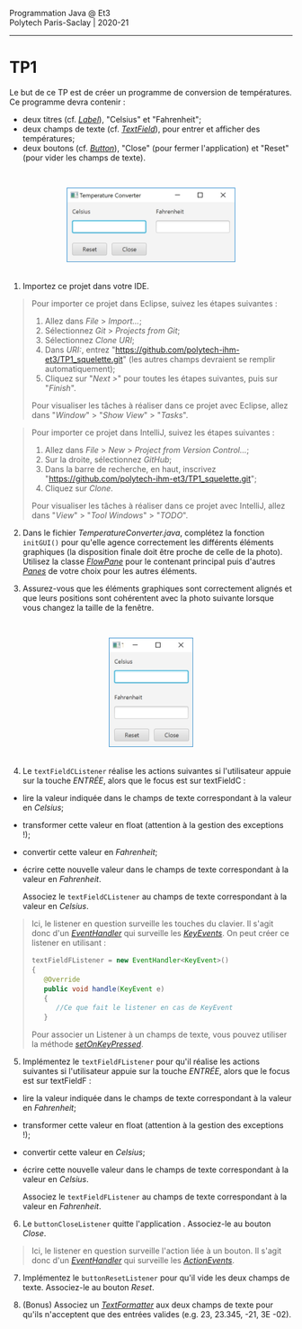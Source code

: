 Programmation Java @ Et3
<br>
Polytech Paris-Saclay | 2020-21

---

# TP1

Le but de ce TP est de créer un programme de conversion de températures.
Ce programme devra contenir :

-   deux titres (cf. [_Label_](https://docs.oracle.com/javase/8/javafx/api/javafx/scene/control/Label.html)), "Celsius" et "Fahrenheit";
-   deux champs de texte (cf. [_TextField_](https://docs.oracle.com/javase/8/javafx/api/javafx/scene/control/TextField.html)), pour entrer et afficher des températures;
-   deux boutons (cf. [_Button_](https://docs.oracle.com/javase/8/javafx/api/javafx/scene/control/Button.html)), "Close" (pour fermer l'application) et "Reset" (pour vider les champs de texte).

<br><div align="center"><img src="images/tempconvH.jpg" width="300"></img></div><br>

1. Importez ce projet dans votre IDE.

> Pour importer ce projet dans Eclipse, suivez les étapes suivantes :
>
> 1. Allez dans _File_ > _Import..._;
> 2. Sélectionnez _Git_ > _Projects from Git_;
> 3. Sélectionnez _Clone URI_;
> 4. Dans _URI:_, entrez "https://github.com/polytech-ihm-et3/TP1_squelette.git" (les autres champs devraient se remplir automatiquement);
> 5. Cliquez sur "_Next >_" pour toutes les étapes suivantes, puis sur "_Finish_".
>
> Pour visualiser les tâches à réaliser dans ce projet avec Eclipse, allez dans "_Window_" > "_Show View_" > "_Tasks_".

> Pour importer ce projet dans IntelliJ, suivez les étapes suivantes :
>
> 1. Allez dans _File_ > _New_ > _Project from Version Control..._;
> 2. Sur la droite, sélectionnez _GitHub_;
> 3. Dans la barre de recherche, en haut, inscrivez "https://github.com/polytech-ihm-et3/TP1_squelette.git";
> 4. Cliquez sur _Clone_.
>
> Pour visualiser les tâches à réaliser dans ce projet avec IntelliJ, allez dans "_View_" > "_Tool Windows_" > "_TODO_".

2. Dans le fichier _TemperatureConverter.java_, complétez la fonction `initGUI()` pour qu'elle agence correctement les différents éléments graphiques (la disposition finale doit être proche de celle de la photo). Utilisez la classe [_FlowPane_](https://docs.oracle.com/javase/8/javafx/api/javafx/scene/layout/FlowPane.html) pour le contenant principal puis d'autres [_Panes_](https://docs.oracle.com/javase/8/javafx/api/javafx/scene/layout/Pane.html) de votre choix pour les autres éléments.

3. Assurez-vous que les éléments graphiques sont correctement alignés et que leurs positions sont cohérentent avec la photo suivante lorsque vous changez la taille de la fenêtre.

<br><div align="center"><img src="images/tempconvV.jpg" width="150"></img></div><br>

4. Le `textFieldCListener` réalise les actions suivantes si l'utilisateur appuie sur la touche _ENTRÉE_, alors que le focus est sur textFieldC :

-   lire la valeur indiquée dans le champs de texte correspondant à la valeur en _Celsius_;
-   transformer cette valeur en float (attention à la gestion des exceptions !);
-   convertir cette valeur en _Fahrenheit_;
-   écrire cette nouvelle valeur dans le champs de texte correspondant à la valeur en _Fahrenheit_.

    Associez le `textFieldCListener` au champs de texte correspondant à la valeur en _Celsius_.

> Ici, le listener en question surveille les touches du clavier. Il s'agit donc d'un [_EventHandler_](https://docs.oracle.com/javase/8/javafx/api/javafx/event/EventHandler.html) qui surveille les [_KeyEvents_](https://docs.oracle.com/javase/8/javafx/api/javafx/scene/input/KeyEvent.html). On peut créer ce listener en utilisant :
>
> ```Java
> textFieldFListener = new EventHandler<KeyEvent>()
> {
>    @Override
>    public void handle(KeyEvent e)
>    {
>       //Ce que fait le listener en cas de KeyEvent
>    }
> ```
>
> Pour associer un Listener à un champs de texte, vous pouvez utiliser la méthode [_setOnKeyPressed_](https://docs.oracle.com/javase/8/javafx/api/javafx/scene/Node.html#setOnKeyPressed-javafx.event.EventHandler-).

5. Implémentez le `textFieldFListener` pour qu'il réalise les actions suivantes si l'utilisateur appuie sur la touche _ENTRÉE_, alors que le focus est sur textFieldF :

-   lire la valeur indiquée dans le champs de texte correspondant à la valeur en _Fahrenheit_;
-   transformer cette valeur en float (attention à la gestion des exceptions !);
-   convertir cette valeur en _Celsius_;
-   écrire cette nouvelle valeur dans le champs de texte correspondant à la valeur en _Celsius_.

    Associez le `textFieldFListener` au champs de texte correspondant à la valeur en _Fahrenheit_.

6. Le `buttonCloseListener` quitte l'application . Associez-le au bouton _Close_.

> Ici, le listener en question surveille l'action liée à un bouton. Il s'agit donc d'un [_EventHandler_](https://docs.oracle.com/javase/8/javafx/api/javafx/event/EventHandler.html) qui surveille les [_ActionEvents_](https://docs.oracle.com/javase/8/javafx/api/javafx/event/ActionEvent.html).

7. Implémentez le `buttonResetListener` pour qu'il vide les deux champs de texte. Associez-le au bouton _Reset_.

8. (Bonus) Associez un [_TextFormatter_](https://docs.oracle.com/javase/8/javafx/api/javafx/scene/control/TextFormatter.html) aux deux champs de texte pour qu'ils n'acceptent que des entrées valides (e.g. 23, 23.345, -21, 3E -02).
